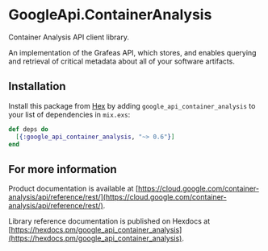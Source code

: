 # GoogleApi.ContainerAnalysis

Container Analysis API client library.

An implementation of the Grafeas API, which stores, and enables querying and retrieval of critical metadata about all of your software artifacts.

## Installation

Install this package from [Hex](https://hex.pm) by adding
`google_api_container_analysis` to your list of dependencies in `mix.exs`:

```elixir
def deps do
  [{:google_api_container_analysis, "~> 0.6"}]
end
```

## For more information

Product documentation is available at [https://cloud.google.com/container-analysis/api/reference/rest/](https://cloud.google.com/container-analysis/api/reference/rest/).

Library reference documentation is published on Hexdocs at
[https://hexdocs.pm/google_api_container_analysis](https://hexdocs.pm/google_api_container_analysis).

